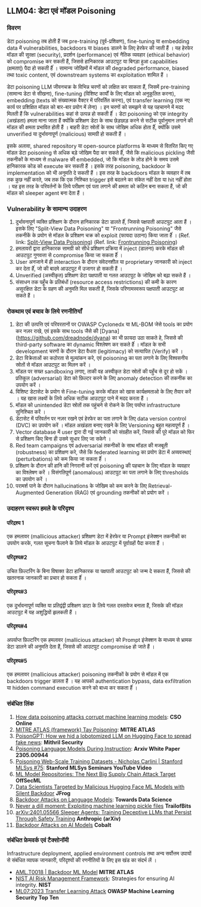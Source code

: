 ## LLM04: डेटा एवं मॉडल Poisoning

### विवरण

डेटा poisoning तब होती हैं जब pre-training (पूर्व-प्रशिक्षण), fine-tuning या embedding data में vulnerabilities, backdoors या biases डालने के लिए हेरफेर की जाती हैं । यह हेरफेर मॉडल की सुरक्षा (security), प्रदर्शन (performance) एवं नैतिक व्यवहार (ethical behavior) को compromise कर सकती हैं, जिससे हानिकारक आउटपुट या बिगड़ा हुआ capabilities (क्षमताएं) पैदा हो सकती हैंं । सामान्य जोखिमों में मॉडल की degraded performance, biased तथा toxic content, एवं downstream systems का exploitation शामिल हैं ।

डेटा poisoning LLM जीवनचक्र के विभिन्न चरणों को लक्षित कर साकता हैं, जिसमें pre-training (सामान्य डेटा से सीखना), fine-tuning (विशिष्ट कार्यों के लिए मॉडल को अनुकूलित करना), embedding (texts को संख्यात्मक वैक्टर में परिवर्तित करना), एवं transfer learning (एक नए कार्य पर प्रशिक्षित मॉडल को बार-बार प्रयोग में लेना) । इन चरणों को समझने से यह पहचानने में मदद मिलती हैं कि vulnerabilities कहां से उत्पन्न हो सकती हैंं । डेटा poisoning को एक integrity (अखंडता) हमला माना जाता हैं क्योंकि प्रशिक्षण डेटा के साथ छेड़छाड़ करने से सटीक पूर्वानुमान लगाने की मॉडल की क्षमता प्रभावित होती हैं । बाहरी डेटा स्रोतों के साथ जोखिम अधिक होता हैंं, क्योंकि उसमे unverified या दुर्भावनापूर्ण (malicious) सामग्री हो सकती हैं ।

इसके अलावा, shared repository या open-source platforms के माध्यम से वितरित किए गए मॉडल डेटा poisoning से अधिक बड़े जोखिम पैदा कर सकते हैंं, जैसे कि malicious pickling जैसी तकनीकों के माध्यम से malware की embedded, जो कि मॉडल के लोड होने के समय उसमे हानिकारक कोड को execute कर सकती हैं । इसके तरह poisoning, backdoor के implementation को भी अनुमति दे सकती हैं । इस तरह के backdoors मॉडल के व्यवहार में तब तक कुछ नहीं करते, जब तक कि एक निश्चित trigger इसे बदलने का संकेत नहीं देता या hit नहीं होता । यह इस तरह के परिवर्तनों के लिये परीक्षण एवं पता लगाने की क्षमता को कठिन बना सकता हैं, जो की मॉडल को sleeper agent बना देता हैं ।

### Vulnerability के सामान्य उदाहरण

1. दुर्भावनापूर्ण व्यक्ति प्रशिक्षण के दौरान हानिकारक डेटा डालते हैंं, जिससे पक्षपाती आउटपुट आता हैं । इसके लिए "Split-View Data Poisoning" या "Frontrunning Poisoning" जैसे तकनीकें के प्रयोग से मॉडल के प्रशिक्षण चक्र को exploit (फायदा उठाना) किया जाता हैंं ।
  (Ref. link: [Split-View Data Poisoning](https://github.com/GangGreenTemperTatum/speaking/blob/main/dc604/hacker-summer-camp-23/Ads%20_%20Poisoning%20Web%20Training%20Datasets%20_%20Flow%20Diagram%20-%20Exploit%201%20Split-View%20Data%20Poisoning.jpeg))
  (Ref. link: [Frontrunning Poisoning](https://github.com/GangGreenTemperTatum/speaking/blob/main/dc604/hacker-summer-camp-23/Ads%20_%20Poisoning%20Web%20Training%20Datasets%20_%20Flow%20Diagram%20-%20Exploit%202%20Frontrunning%20Data%20Poisoning.jpeg))
2. हमलावरों द्वारा हानिकारक सामग्री को सीधे प्रशिक्षण प्रक्रिया में inject (डालना) करके मॉडल की आउटपुट गुणवत्ता से compromise किया जा सकता हैंं ।
3. User अनजाने में ही interaction के दौरान संवेदनशील या proprietary जानकारी को inject कर देता हैंं, जो की बादमे आउटपुट में उजागर हो सकती हैं ।
4. Unverified (अस्वीकृत) प्रशिक्षण डेटा पक्षपाती या गलत आउटपुट के जोखिम को बढ़ा सकते हैं ।
5. संसाधन तक पहूँच के प्रतिबंधों (resource access restrictions) की कमी के कारण असुरक्षित डेटा के ग्रहण की अनुमति मिल सकती हैं, जिसके परिणामस्वरूप पक्षपाती आउटपुट आ सकते हैं ।

### रोकथाम एवं बचाव के लिये रणनीतियाँ

1. डेटा की उत्पत्ति एवं परिवरतानों पर OWASP Cyclonedx या ML-BOM जेसे tools का प्रयोग कर नज़र राखे, एवं इसके साथ tools जैसे की [Dyana] (https://github.com/dreadnode/dyana) का भी फ़ायदा उठा साकते हे, जिससे की third-party software का dynamic विश्लेषण कर सकते हैंं । मॉडल के सभी development चरणों के दौरान डेटा वैधता (legitimacy) को सत्यापित (Verify) करें ।
2. डेटा विक्रेताओं का कठोरता से मूल्यांकन करे, एवं poisoning का पता लगाने के लिए विश्वसनीय स्रोतों से मॉडल आउटपुट का मिलन करें ।
3. मॉडल पर सख्त sandboxing लगाए, ताकी वह अस्वीकृत डेटा स्रोतों की पहुँच से दूर हो सकें । प्रतिकूल (adversarial) डेटा को फ़िल्टर करने के लिए anomaly detection की तकनीक का उपयोग करें ।
4. विशिष्ट डेटासेट के प्रयोग से Fine-tuning करके मॉडल को खास कार्यक्षमताओ के लिए तैयार करें । यह खास लक्ष्यों के लिये अधिक सटीक आउटपुट पाने में मदद करता हैं ।
5. मॉडल को unintended डेटा स्रोतों तक पहुंचने से रोकने के लिए पर्याप्त infrastructure सुनिश्चित करें ।
6. डेटासेट में परिवर्तन पर नज़र रखने एवं हेरफेर का पता लगाने के लिए data version control (DVC) का उपयोग करें । मॉडल अखंडता बनाए रखने के लिए Versioning बहुत महत्वपूर्ण हैं ।
7. Vector database में user द्वारा दी गई जानकारी को संग्रहीत करें, जिससे की पूरे मॉडल को फिर से प्रशिक्षण किए बिना ही उसमे सुधार लिए जा सकेगे ।
8. Red team campaigns एवं adversarial तकनीकों के साथ मॉडल की मजबूती (robustness) का प्रशिक्षण करे, जैसे कि federated learning का प्रयोग डेटा में अव्यवस्थाएं (perturbations) को कम किया जा सकता हैंं ।
9. प्रशिक्षण के दौरान की हानि की निगरानी करें एवं poisoning की पहचान के लिए मॉडल के व्यवहार का विश्लेषण करें । विसंगतिपूर्ण (anomalous) आउटपुट का पता लगाने के लिए thresholds का उपयोग करें ।
10. परामर्श पाने के दौरान hallucinations के जोखिम को कम करने के लिए Retrieval-Augmented Generation (RAG) एवं grounding तकनीकों को प्रयोग करें ।

### उदाहरण स्वरूप हमले के परिदृश्य

#### परिद्रश्य 1
  एक हमलावर (mallicious attacker) प्रशिक्षण डेटा में हेरफेर या Prompt इंजेक्शन तकनीकों का उपयोग करके, गलत सूचना फैलाने के लिये मॉडल के आउटपुट में पूर्वाग्रहों पैदा करता हैं ।
#### परिदृश्य#2
  उचित फ़िल्टरिंग के बिना विषाक्त डेटा हानिकारक या पक्षपाती आउटपुट को जन्म दे सकता हैं, जिससे की खतरनाक जानकारी का प्रचार हो सकता हैंं ।
#### परिदृश्य#3
  एक दुर्भावनापूर्ण व्यक्ति या प्रतिद्वंद्वी प्रशिक्षण डाटा के लिये गलत दस्तावेज बनाता हैं, जिसके की मॉडल आउटपुट में यह अशुद्धियों झलकती हैं ।
#### परिदृश्य#4
  अपर्याप्त फ़िल्टरिंग एक हमलावर (mallicious attacker) को Prompt इंजेक्शन के माध्यम से भ्रामक डेटा डालने की अनुमति देता हैं, जिससे की आउटपुट compromise हो जाते हैं ।
#### परिदृश्य#5
  एक हमलावर (mallicious attacker) poisoning तकनीकों के प्रयोग से मॉडल में एक backdoors trigger डालता हैं । यह आपको authentication bypass, data exfiltration या hidden command execution करने को बाध्य कर सकता हैंं ।

### संबंधित लिंक

1. [How data poisoning attacks corrupt machine learning models](https://www.csoonline.com/article/3613932/how-data-poisoning-attacks-corrupt-machine-learning-models.html): **CSO Online**
2. [MITRE ATLAS (framework) Tay Poisoning](https://atlas.mitre.org/studies/AML.CS0009/): **MITRE ATLAS**
3. [PoisonGPT: How we hid a lobotomized LLM on Hugging Face to spread fake news](https://blog.mithrilsecurity.io/poisongpt-how-we-hid-a-lobotomized-llm-on-hugging-face-to-spread-fake-news/): **Mithril Security**
4. [Poisoning Language Models During Instruction](https://arxiv.org/abs/2305.00944): **Arxiv White Paper 2305.00944**
5. [Poisoning Web-Scale Training Datasets - Nicholas Carlini | Stanford MLSys #75](https://www.youtube.com/watch?v=h9jf1ikcGyk): **Stanford MLSys Seminars YouTube Video**
6. [ML Model Repositories: The Next Big Supply Chain Attack Target](https://www.darkreading.com/cloud-security/ml-model-repositories-next-big-supply-chain-attack-target) **OffSecML**
7. [Data Scientists Targeted by Malicious Hugging Face ML Models with Silent Backdoor](https://jfrog.com/blog/data-scientists-targeted-by-malicious-hugging-face-ml-models-with-silent-backdoor/) **JFrog**
8. [Backdoor Attacks on Language Models](https://towardsdatascience.com/backdoor-attacks-on-language-models-can-we-trust-our-models-weights-73108f9dcb1f): **Towards Data Science**
9. [Never a dill moment: Exploiting machine learning pickle files](https://blog.trailofbits.com/2021/03/15/never-a-dill-moment-exploiting-machine-learning-pickle-files/) **TrailofBits**
10. [arXiv:2401.05566 Sleeper Agents: Training Deceptive LLMs that Persist Through Safety Training](https://www.anthropic.com/news/sleeper-agents-training-deceptive-llms-that-persist-through-safety-training) **Anthropic (arXiv)**
11. [Backdoor Attacks on AI Models](https://www.cobalt.io/blog/backdoor-attacks-on-ai-models) **Cobalt**

### संबंधित फ्रेमवर्क एवं टैक्सोनॉमी

Infrastructure deployment, applied environment controls तथा अन्य सर्वोत्तम उपायों से संबंधित व्यापक जानकारी, परिदृश्यों की रणनीतियों के लिए इस खंड का संदर्भ लें ।

- [AML.T0018 | Backdoor ML Model](https://atlas.mitre.org/techniques/AML.T0018) **MITRE ATLAS**
- [NIST AI Risk Management Framework](https://www.nist.gov/itl/ai-risk-management-framework): Strategies for ensuring AI integrity. **NIST**
- [ML07:2023 Transfer Learning Attack](https://owasp.org/www-project-machine-learning-security-top-10/docs/ML07_2023-Transfer_Learning_Attack) **OWASP Machine Learning Security Top Ten**